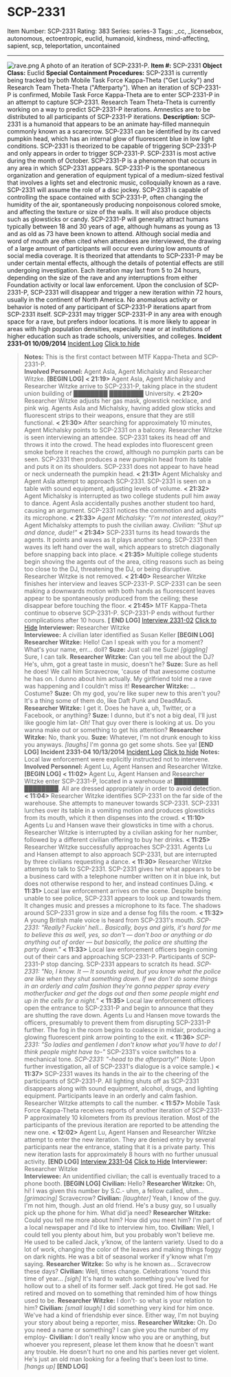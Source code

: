 # SCP-2331
Item Number: SCP-2331
Rating: 383
Series: series-3
Tags: _cc, _licensebox, autonomous, ectoentropic, euclid, humanoid, kindness, mind-affecting, sapient, scp, teleportation, uncontained

---

![rave.png](https://scp-wiki.wdfiles.com/local--files/scp-2331/rave.png)
A photo of an iteration of SCP-2331-P.
**Item #:** SCP-2331
**Object Class:** Euclid
**Special Containment Procedures:** SCP-2331 is currently being tracked by both Mobile Task Force Kappa-Theta ("Get Lucky") and Research Team Theta-Theta ("Afterparty"). When an iteration of SCP-2331-P is confirmed, Mobile Task Force Kappa-Theta are to enter SCP-2331-P in an attempt to capture SCP-2331. Research Team Theta-Theta is currently working on a way to predict SCP-2331-P iterations. Amnestics are to be distributed to all participants of SCP-2331-P iterations.
**Description:** SCP-2331 is a humanoid that appears to be an animate hay-filled mannequin commonly known as a scarecrow. SCP-2331 can be identified by its carved pumpkin head, which has an internal glow of fluorescent blue in low light conditions. SCP-2331 is theorized to be capable of triggering SCP-2331-P and only appears in order to trigger SCP-2331-P. SCP-2331 is most active during the month of October.
SCP-2331-P is a phenomenon that occurs in any area in which SCP-2331 appears. SCP-2331-P is the spontaneous organization and generation of equipment typical of a medium-sized festival that involves a lights set and electronic music, colloquially known as a rave. SCP-2331 will assume the role of a disc jockey. SCP-2331 is capable of controlling the space contained with SCP-2331-P, often changing the humidity of the air, spontaneously producing nonpoisonous colored smoke, and affecting the texture or size of the walls. It will also produce objects such as glowsticks or candy.
SCP-2331-P will generally attract humans typically between 18 and 30 years of age, although humans as young as 13 and as old as 73 have been known to attend. Although social media and word of mouth are often cited when attendees are interviewed, the drawing of a large amount of participants will occur even during low amounts of social media coverage. It is theorized that attendants to SCP-2331-P may be under certain mental effects, although the details of potential effects are still undergoing investigation.
Each iteration may last from 5 to 24 hours, depending on the size of the rave and any interruptions from either Foundation activity or local law enforcement. Upon the conclusion of SCP-2331-P, SCP-2331 will disappear and trigger a new iteration within 72 hours, usually in the continent of North America. No anomalous activity or behavior is noted of any participant of SCP-2331-P iterations apart from SCP-2331 itself.
SCP-2331 may trigger SCP-2331-P in any area with enough space for a rave, but prefers indoor locations. It is more likely to appear in areas with high population densities, especially near or at institutions of higher education such as trade schools, universities, and colleges.
**Incident 2331-01 10/09/2014**
[Incident Log](javascript:;)
[Click to hide](javascript:;)
> **Notes:** This is the first contact between MTF Kappa-Theta and SCP-2331-P.  
>  **Involved Personnel:** Agent Asla, Agent Michalsky and Researcher Witzke.
> **[BEGIN LOG]**
> **< 21:19>** Agent Asla, Agent Michalsky and Researcher Witzke arrive to SCP-2331-P, taking place in the student union building of ████████ ████████ University.
> **< 21:20>** Researcher Witzke adjusts her gas mask, glowstick necklace, and pink wig. Agents Asla and Michalsky, having added glow sticks and fluorescent strips to their weapons, ensure that they are still functional.
> **< 21:30>** After searching for approximately 10 minutes, Agent Michalsky points to SCP-2331 on a balcony. Researcher Witzke is seen interviewing an attendee. SCP-2331 takes its head off and throws it into the crowd. The head explodes into fluorescent green smoke before it reaches the crowd, although no pumpkin parts can be seen. SCP-2331 then produces a new pumpkin head from its table and puts it on its shoulders. SCP-2331 does not appear to have head or neck underneath the pumpkin head.
> **< 21:31>** Agent Michalsky and Agent Asla attempt to approach SCP-2331. SCP-2331 is seen on a table with sound equipment, adjusting levels of volume.
> **< 21:32>** Agent Michalsky is interrupted as two college students pull him away to dance. Agent Asla accidentally pushes another student too hard, causing an argument. SCP-2331 notices the commotion and adjusts its microphone.
> **< 21:33>** _Agent Michalsky: "I'm not interested, okay?"_ Agent Michalsky attempts to push the civilian away. _Civilian: "Shut up and dance, dude!"_
> **< 21:34>** SCP-2331 turns its head towards the agents. It points and waves as it plays another song. SCP-2331 then waves its left hand over the wall, which appears to stretch diagonally before snapping back into place.
> **< 21:35>** Multiple college students begin shoving the agents out of the area, citing reasons such as being too close to the DJ, threatening the DJ, or being disruptive. Researcher Witzke is not removed.
> **< 21:40>** Researcher Witzke finishes her interview and leaves SCP-2331-P. SCP-2331 can be seen making a downwards motion with both hands as fluorescent leaves appear to be spontaneously produced from the ceiling; these disappear before touching the floor.
> **< 21:45>** MTF Kappa-Theta continue to observe SCP-2331-P. SCP-2331-P ends without further complications after 10 hours.
> **[ END LOG]**
[Interview 2331-02](javascript:;)
[Click to Hide](javascript:;)
> **Interviewer:** Researcher Witzke  
>  **Interviewee:** A civilian later identified as Susan Keller
> **[BEGIN LOG]**
> **Researcher Witzke:** Hello! Can I speak with you for a moment? What's your name, err… doll?
> **Suze:** Just call me Suze! _[giggling]_ Sure, I can talk.
> **Researcher Witzke:** Can you tell me about the DJ? He's, uhm, got a great taste in music, doesn't he?
> **Suze:** Sure as hell he does! We call him Scravecrow, 'cause of that awesome costume he has on. I dunno about him actually. My girlfriend told me a rave was happening and I couldn't miss it!
> **Researcher Witzke:** …Costume?
> **Suze:** Oh my god, you're like super new to this aren't you? It's a thing some of them do, like Daft Punk and DeadMau5.
> **Researcher Witzke:** I get it. Does he have a, uh, Twitter, or a Facebook, or anything?
> **Suze:** I dunno, but it's not a big deal, I'll just like google him lat- _Oh!_ That guy over there is looking at us. Do you wanna make out or something to get his attention?
> **Researcher Witzke:** No, thank you.
> **Suze:** Whatever, I'm not drunk enough to kiss you anyways. _[laughs]_ I'm gonna go get some shots. See ya!
> **[END LOG]**
**Incident 2331-04 10/13/2014**
[Incident Log](javascript:;)
[Click to hide](javascript:;)
> **Notes:** Local law enforcement were explicitly instructed not to intervene.  
>  **Involved Personnel:** Agent Lu, Agent Hansen and Researcher Witzke.
> **[BEGIN LOG]**
> **< 11:02>** Agent Lu, Agent Hansen and Researcher Witzke enter SCP-2331-P, located in a warehouse at ████████ ████████. All are dressed appropriately in order to avoid detection.
> **< 11:04>** Researcher Witzke identifies SCP-2331 on the far side of the warehouse. She attempts to maneuver towards SCP-2331. SCP-2331 lurches over its table in a vomiting motion and produces glowsticks from its mouth, which it then dispenses into the crowd.
> **< 11:10>** Agents Lu and Hansen wave their glowsticks in time with a chorus. Researcher Witzke is interrupted by a civilian asking for her number, followed by a different civilian offering to buy her drinks.
> **< 11:25>** Researcher Witzke successfully approaches SCP-2331. Agents Lu and Hansen attempt to also approach SCP-2331, but are interrupted by three civilians requesting a dance.
> **< 11:30>** Researcher Witzke attempts to talk to SCP-2331. SCP-2331 gives her what appears to be a business card with a telephone number written on it in blue ink, but does not otherwise respond to her, and instead continues DJing.
> **< 11:31>** Local law enforcement arrives on the scene. Despite being unable to see police, SCP-2331 appears to look up and towards them. It changes music and presses a microphone to its face. The shadows around SCP-2331 grow in size and a dense fog fills the room.
> **< 11:32>** A young British male voice is heard from SCP-2331's mouth. _SCP-2331: "Really? Fuckin' hell… Basically, boys and girls, it's hard for me to believe this as well, yes, so don't — don't boo or anything or do anything out of order — but basically, the police are shutting the party down."_
> **< 11:33>** Local law enforcement officers begin coming out of their cars and approaching SCP-2331-P. Participants of SCP-2331-P stop dancing. SCP-2331 appears to scratch its head. _SCP-2331: "No, I know. It — It sounds weird, but you know what the police are like when they shut something down. If we don't do some things in an orderly and calm fashion they're gonna pepper spray every motherfucker and get the dogs out and then some people might end up in the cells for a night."_
> **< 11:35>** Local law enforcement officers open the entrance to SCP-2331-P and begin to announce that they are shutting the rave down. Agents Lu and Hansen move towards the officers, presumably to prevent them from disrupting SCP-2331-P further. The fog in the room begins to coalesce in midair, producing a glowing fluorescent pink arrow pointing to the exit.
> **< 11:36>** _SCP-2331: "So ladies and gentlemen I don't know what you'll have to do! I think people might have to-"_ SCP-2331's voice switches to a mechanical tone. _SCP-2331: "-head to the afterparty!"_ (Note: Upon further investigation, all of SCP-2331's dialogue is a voice sample.)
> **< 11:37>** SCP-2331 waves its hands in the air to the cheering of the participants of SCP-2331-P. All lighting shuts off as SCP-2331 disappears along with sound equipment, alcohol, drugs, and lighting equipment. Participants leave in an orderly and calm fashion. Researcher Witzke attempts to call the number.
> **< 11:57>** Mobile Task Force Kappa-Theta receives reports of another iteration of SCP-2331-P approximately 10 kilometers from its previous iteration. Most of the participants of the previous iteration are reported to be attending the new one.
> **< 12:02>** Agent Lu, Agent Hansen and Researcher Witzke attempt to enter the new iteration. They are denied entry by several participants near the entrance, stating that it is a private party. This new iteration lasts for approximately 8 hours with no further unusual activity.
> **[END LOG]**
[Interview 2331-04](javascript:;)
[Click to Hide](javascript:;)
> **Interviewer:** Researcher Witzke  
>  **Interviewee:** An unidentified civilian; the call is eventually traced to a phone booth.
> **[BEGIN LOG]**
> **Civilian:** Hello?
> **Researcher Witzke:** Oh, hi! I was given this number by S.C.- uhm, a fellow called, uhm… _[grimacing]_ Scravecrow?
> **Civilian:** _[laughter]_ Yeah, I know of the guy. I'm not him, though. Just an old friend. He's a busy guy, so I usually pick up the phone for him. What did'ja need?
> **Researcher Witzke:** Could you tell me more about him? How did you meet him? I'm part of a local newspaper and I'd like to interview him, too.
> **Civilian:** Well, I could tell you plenty about him, but you probably won't believe me. He used to be called Jack, y'know, of the lantern variety. Used to do a lot of work, changing the color of the leaves and making things foggy on dark nights. He was a bit of seasonal worker if y'know what I'm saying.
> **Researcher Witzke:** So why is he known as… Scravecrow these days?
> **Civilian:** Well, times change. Celebrations 'round this time of year… _[sigh]_ It's hard to watch something you've lived for hollow out to a shell of its former self. Jack got tired. He got sad. He retired and moved on to something that reminded him of how things used to be.
> **Researcher Witzke:** I don't- so what is your relation to him?
> **Civilian:** _[small laugh]_ I did something very kind for him once. We've had a kind of friendship ever since. Either way, I'm not buying your story about being a reporter, miss.
> **Researcher Witzke:** Oh. Do you need a name or something? I can give you the number of my employ-
> **Civilian:** I don't really know who you are or anything, but whoever you represent, please let them know that he doesn't want any trouble. He doesn't hurt no one and his parties never get violent. He's just an old man looking for a feeling that's been lost to time. _[hangs up]_
> **[END LOG]**